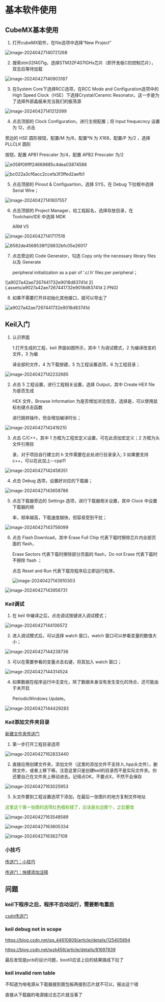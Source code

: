 # 基本软件使用

## CubeMX基本使用

1. 打开cubeMX软件，在file选项中选择“New Project”

![image-20240427140721268](.assets/image-20240427140721268.png)

2. 搜索stm32f407ig，选择STM32F407IGHx芯片（即开发板C的控制芯片），双击后等待加载

![image-20240427140903187](.assets/image-20240427140903187.png)

3. 在System Core下选择RCC选项，在RCC Mode and Configuration选项中的High Speed Clock（HSE）下选择Crystal/Ceramic Resonator。这一步是为了选择外部晶振来充当我们的振荡源

![image-20240427141212099](.assets/image-20240427141212099.png)

4. 点击顶部的 Clock Configuration，进行主频配置；将 Input frequecncy 设置为 12，点击

旁边的 HSE 圆形按钮，配置/M 为/6，配置*N 为 X168，配置/P 为/2 ，选择 PLLCLK 圆形

按钮，配置 APB1 Prescaler 为/4，配置 APB2 Prescaler 为/2

![e058f09fff24669885c4dea03874588](.assets/e058f09fff24669885c4dea03874588.png)

![bc022a3cf6acc2ccefa3f3ffed2aefb1](.assets/bc022a3cf6acc2ccefa3f3ffed2aefb1.PNG)

5. 点击顶部的 Pinout & Configuartion，选择 SYS，在 Debug 下拉框中选择 Serial Wire；

![image-20240427141607557](.assets/image-20240427141607557.png)

6. 点击顶部的 Project Manager，给工程起名，选择存放目录，在 Toolchain/IDE 中选择 MDK

	ARM V5

![image-20240427141717516](.assets/image-20240427141717516.png)

![6582de4568538f128832bfc05e26017](.assets/6582de4568538f128832bfc05e26017.png)

7. 点击旁边的 Code Generator，勾选 Copy only the necessary library files 以及 Generate 

	peripheral initialization as a pair of ‘.c/.h’ files per peripheral；

![a9027a42ae7267441732e9018d83741d 2](.assets/a9027a42ae7267441732e9018d83741d 2.PNG)

8. 如果不需要打开并初始化其他接口，就可以导出了

![a9027a42ae7267441732e9018d83741d](.assets/a9027a42ae7267441732e9018d83741d.PNG)

## Keil入门

1. 认识界面

	1.打开生成的工程，keil 界面如图所示，其中 1 为调试模式，2 为编译改变的文件，3 为编

	译全部的文件，4 为下载按键，5 为工程设置选项，6 为工程目录；

![image-20240427142232685](.assets/image-20240427142232685.png)

2. 点击 5 工程设置，进行工程相关设置，选择 Output，其中 Create HEX file 为是否生成

	HEX 文件，Browse Information 为是否增加浏览信息，选择是，可以使用鼠标右键点击函数

	进行跳转操作，但会增加编译时长；

![image-20240427142419210](.assets/image-20240427142419210.png)

3. 点击 C/C++，其中 1 方框为工程宏定义设置，可在此添加宏定义；2 方框为头文件引用目

	录，对于项目自行建立的 h 文件需要在此处进行目录录入; 3 如果要支持c++，可以在此加上--cpp11

![image-20240427142458351](.assets/image-20240427142458351.png)

4. 点击 Debug 选项，设置好对应的下载器；

![image-20240427143658786](.assets/image-20240427143658786.png)

5. 点击下载器旁边的 Settings 选项，进行下载器相关设置，其中 Clock 中设置下载器的频

	率，频率越高，下载速度越快，但容易受到干扰；

![image-20240427143756099](.assets/image-20240427143756099.png)

6. 点击 Flash Download，其中 Erase Full Chip 代表下载时擦除芯片内全部页面的 flash，

	Erase Sectors 代表下载时擦除部分页面的 flash，Do not Erase 代表下载时不擦除 flash ；

	点击 Reset and Run 代表下载完程序后立即运行程序。

	![image-20240427143910303](.assets/image-20240427143910303.png)

![image-20240427143956731](.assets/image-20240427143956731.png)

### Keil调试

1. 在 keil 中编译之后，点击调试按键进入调试模式；

![image-20240427144106572](.assets/image-20240427144106572.png)

2. 进入调试模式后，可以选择 watch 窗口，watch 窗口可以参看变量的数值大小；

![image-20240427144238736](.assets/image-20240427144238736.png)

3. 可以在需要参看的变量点击右键，将其加入 watch 窗口；

![image-20240427144314524](.assets/image-20240427144314524.png)

4. 如果数据在程序运行中无变化，除了数据本身没有发生变化的场合，还可能由于未开启

	PeriodicWindows Update。

![image-20240427144429283](.assets/image-20240427144429283.png)

### Keil添加文件夹目录

[新建文件夹传送门](https://blog.csdn.net/MQ0522/article/details/128147014?spm=1001.2101.3001.6650.6&utm_medium=distribute.pc_relevant.none-task-blog-2%7Edefault%7ECTRLIST%7ERate-6-128147014-blog-45333165.235%5Ev43%5Epc_blog_bottom_relevance_base8&depth_1-utm_source=distribute.pc_relevant.none-task-blog-2%7Edefault%7ECTRLIST%7ERate-6-128147014-blog-45333165.235%5Ev43%5Epc_blog_bottom_relevance_base8&utm_relevant_index=7)

1. 第一步打开工程目录选项

![image-20240427162833440](.assets/image-20240427162833440.png)

2. 直接应用创建文件夹，添加文件（这里的添加文件不支持.h,.hpp头文件），删除文件，或者上移下移。注意这里只是创建keil的目录而不是实际文件夹。你还要自己在文件夹上移动进去。记得点OK，不要点X，不然不会保存

![image-20240427163025953](.assets/image-20240427163025953.png)

3. 头文件要到工程设置选项下添加，在最后一张图片的地方复制文件地址

<font color='#3e9e02'>这里这个第一张图的选项红色框标错了，应该是左边那个，之后要改</font>

![image-20240427163548589](.assets/image-20240427163548589.png)

![image-20240427163605334](.assets/image-20240427163605334.png)

![image-20240427163627109](.assets/image-20240427163627109.png)



### 小技巧

[传送门：小技巧](https://zhuanlan.zhihu.com/p/541423275) 

[传送门：快捷添加注释](https://blog.csdn.net/qlexcel/article/details/86071364)

## 问题

### keil下程序之后，程序不自动运行，需要断电重启

[csdn传送门](https://blog.csdn.net/hjl2832/article/details/126951029)

### keil debug not in scope

https://blog.csdn.net/qq_44610809/article/details/125405894

https://blog.csdn.net/wzk456/article/details/81697839

最后发现是pcb的设计问题，boot0应该上拉的结果搞成下拉了

### keil invalid rom table

不知道为啥电源从下载器接到面包板再接到芯片就不可以，报出这个错

直接从下载器的电源接过去芯片就没事了
